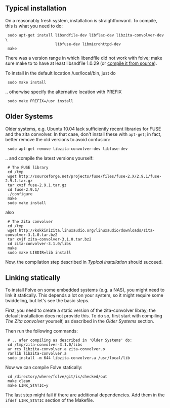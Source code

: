 ## Typical installation ##

On a reasonably fresh system, installation is straightforward. To compile,
this is what you need to do:

```
 sudo apt-get install libsndfile-dev libflac-dev libzita-convolver-dev \
                      libfuse-dev libmicrohttpd-dev
 make
```

There was a version range in which libsndfile did not work with folve; make
sure make to to have at least libsndfile 1.0.29 (or
[compile it from source][sndfile-src]).

To install in the default location /usr/local/bin, just do

```
 sudo make install
```

.. otherwise specify the alternative location with PREFIX

```
 sudo make PREFIX=/usr install
```


## Older Systems ##

Older systems, e.g. Ubuntu 10.04 lack sufficiently recent libraries for FUSE
and the zita convolver. In that case, don't install these with `apt-get`; in
fact, better remove the old versions to avoid confusion:

```
 sudo apt-get remove libzita-convolver-dev libfuse-dev
```
.. and compile the latest versions yourself:
```
 # The FUSE library
 cd /tmp
 wget http://sourceforge.net/projects/fuse/files/fuse-2.X/2.9.1/fuse-2.9.1.tar.gz
 tar xvzf fuse-2.9.1.tar.gz
 cd fuse-2.9.1/
 ./configure
 make
 sudo make install
```

also

```
 # The Zita convolver
 cd /tmp
 wget http://kokkinizita.linuxaudio.org/linuxaudio/downloads/zita-convolver-3.1.0.tar.bz2
 tar xvjf zita-convolver-3.1.0.tar.bz2
 cd zita-convolver-3.1.0/libs
 make
 sudo make LIBDIR=lib install
```

Now, the compilation step described in *Typical installation* should succeed.



## Linking statically ##

To install Folve on some embedded systems (e.g. a NAS), you might need to link
it statically. This depends a lot on your system, so it might require some
twiddeling, but let's see the basic steps.

First, you need to create a static version of the zita-convolver libray; the
default installation does not provide this. To do so, first start
with compiling *The Zita convolver* yourself, as described in the
*Older Systems* section.

Then run the following commands:

```
 # .. afer compiling as described in 'Older Systems' do:
 cd /tmp/zita-convolver-3.1.0/libs
 ar rcs libzita-convolver.a zita-convolver.o
 ranlib libzita-convolver.a
 sudo install -m 644 libzita-convolver.a /usr/local/lib
```

Now we can compile Folve statically:

```
 cd /directory/where/folve/git/is/checked/out
 make clean
 make LINK_STATIC=y
```

The last step might fail if there are additional dependencies. Add them in the
`ifdef LINK_STATIC` section of the Makefile.

[sndfile-src]: https://github.com/erikd/libsndfile